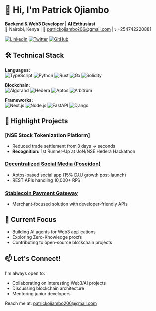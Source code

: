# 👋 Hi, I'm Patrick Ojiambo

**Backend & Web3 Developer | AI Enthusiast**  
📍 Nairobi, Kenya | 📧 patrickojiambo206@gmail.com | 📞 +254742220881  

[![LinkedIn](https://img.shields.io/badge/LinkedIn-0A66C2?style=flat&logo=linkedin&logoColor=white)](https://www.linkedin.com/in/patrick-ojiambo-bb9272221/)
[![Twitter](https://img.shields.io/badge/Twitter-1DA1F2?style=flat&logo=x&logoColor=white)](https://x.com/Patrick50083212)
[![GitHub](https://img.shields.io/github/followers/PatrickOjiambo?label=Follow&style=social)](https://github.com/PatrickOjiambo)

## 🛠 Technical Stack

**Languages:**  
![TypeScript](https://img.shields.io/badge/-TypeScript-3178C6?style=flat&logo=typescript&logoColor=white)
![Python](https://img.shields.io/badge/-Python-3776AB?style=flat&logo=python&logoColor=white)
![Rust](https://img.shields.io/badge/-Rust-000000?style=flat&logo=rust&logoColor=white)
![Go](https://img.shields.io/badge/-Go-00ADD8?style=flat&logo=go&logoColor=white)
![Solidity](https://img.shields.io/badge/-Solidity-363636?style=flat&logo=solidity&logoColor=white)

**Blockchain:**  
![Algorand](https://img.shields.io/badge/-Algorand-000000?style=flat&logo=algorand&logoColor=white)
![Hedera](https://img.shields.io/badge/-Hedera-000000?style=flat&logo=hedera&logoColor=white)
![Aptos](https://img.shields.io/badge/-Aptos-000000?style=flat&logo=aptos&logoColor=white)
![Arbitrum](https://img.shields.io/badge/-Arbitrum-28A0EF?style=flat&logo=arbitrum&logoColor=white)

**Frameworks:**  
![Next.js](https://img.shields.io/badge/-Next.js-000000?style=flat&logo=next.js&logoColor=white)
![Node.js](https://img.shields.io/badge/-Node.js-339933?style=flat&logo=node.js&logoColor=white)
![FastAPI](https://img.shields.io/badge/-FastAPI-009688?style=flat&logo=fastapi&logoColor=white)
![Django](https://img.shields.io/badge/-Django-092E20?style=flat&logo=django&logoColor=white)
## 🚀 Highlight Projects

### [NSE Stock Tokenization Platform]
- Reduced trade settlement from 3 days → seconds
- **Recognition:** 1st Runner-Up at UoN/NSE Hedera Hackathon

### [Decentralized Social Media (Poseidon)](https://kade.network)
- Aptos-based social app (15% DAU growth post-launch)
- REST APIs handling 10,000+ RPS

### [Stablecoin Payment Gateway](https://github.com/poseidons-navy/nine)
- Merchant-focused solution with developer-friendly APIs

## 🔭 Current Focus
- Building AI agents for Web3 applications
- Exploring Zero-Knowledge proofs
- Contributing to open-source blockchain projects

## 📫 Let's Connect!
I'm always open to:
- Collaborating on interesting Web3/AI projects
- Discussing blockchain architecture
- Mentoring junior developers

Reach me at: patrickojiambo206@gmail.com
